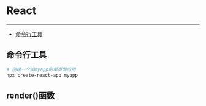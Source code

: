 # React

---

* [命令行工具](#命令行工具)

## 命令行工具

```bash
# 创建一个叫myapp的单页面应用
npx create-react-app myapp
```

## render\(\)函数



